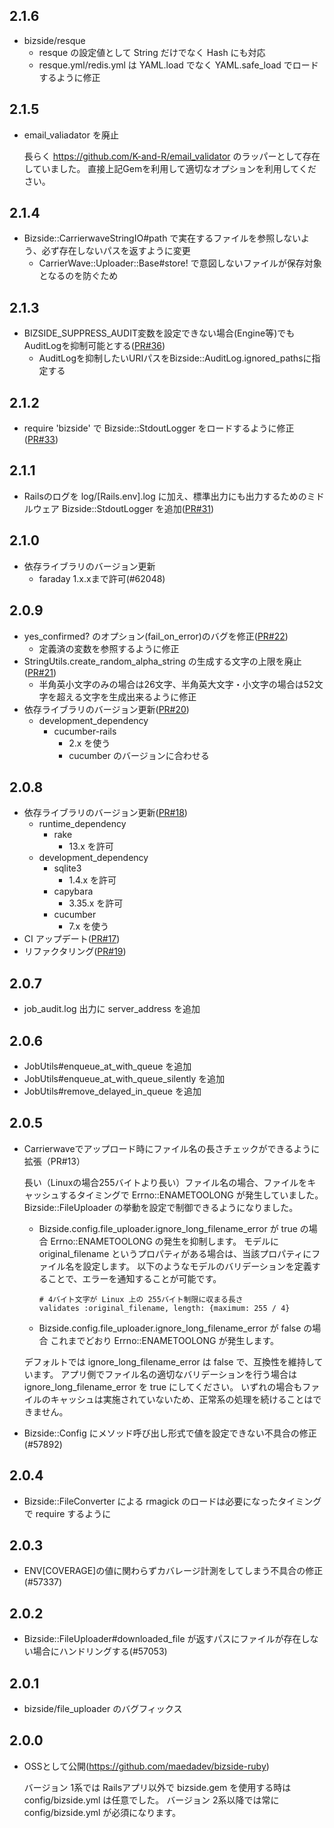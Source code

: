 ## 2.1.6
  * bizside/resque
    * resque の設定値として String だけでなく Hash にも対応
    * resque.yml/redis.yml は YAML.load でなく YAML.safe_load でロードするように修正

## 2.1.5
  * email_valiadator を廃止
  
    長らく https://github.com/K-and-R/email_validator のラッパーとして存在していました。
    直接上記Gemを利用して適切なオプションを利用してください。

## 2.1.4
  * Bizside::CarrierwaveStringIO#path で実在するファイルを参照しないよう、必ず存在しないパスを返すように変更
    * CarrierWave::Uploader::Base#store! で意図しないファイルが保存対象となるのを防ぐため

## 2.1.3
  * BIZSIDE_SUPPRESS_AUDIT変数を設定できない場合(Engine等)でもAuditLogを抑制可能とする([PR#36](https://github.com/maedadev/bizside-ruby/pull/36))
    * AuditLogを抑制したいURIパスをBizside::AuditLog.ignored_pathsに指定する

## 2.1.2
  * require 'bizside' で Bizside::StdoutLogger をロードするように修正([PR#33](https://github.com/maedadev/bizside-ruby/pull/33))

## 2.1.1
  * Railsのログを log/[Rails.env].log に加え、標準出力にも出力するためのミドルウェア Bizside::StdoutLogger を追加([PR#31](https://github.com/maedadev/bizside-ruby/pull/31))

## 2.1.0
  * 依存ライブラリのバージョン更新
    * faraday 1.x.xまで許可(#62048)

## 2.0.9
  * yes_confirmed? のオプション(fail_on_error)のバグを修正([PR#22](https://github.com/maedadev/bizside-ruby/pull/22))
    * 定義済の変数を参照するように修正
  * StringUtils.create_random_alpha_string の生成する文字の上限を廃止([PR#21](https://github.com/maedadev/bizside-ruby/pull/21))
    * 半角英小文字のみの場合は26文字、半角英大文字・小文字の場合は52文字を超える文字を生成出来るように修正
  * 依存ライブラリのバージョン更新([PR#20](https://github.com/maedadev/bizside-ruby/pull/20))
    * development_dependency
      * cucumber-rails
        * 2.x を使う
        * cucumber のバージョンに合わせる

## 2.0.8
  * 依存ライブラリのバージョン更新([PR#18](https://github.com/maedadev/bizside-ruby/pull/18))
    * runtime_dependency
      * rake
        * 13.x を許可
    * development_dependency
      * sqlite3
        * 1.4.x を許可
      * capybara
        * 3.35.x を許可
      * cucumber
        * 7.x を使う
  * CI アップデート([PR#17](https://github.com/maedadev/bizside-ruby/pull/17))
  * リファクタリング([PR#19](https://github.com/maedadev/bizside-ruby/pull/1))

## 2.0.7
  * job_audit.log 出力に server_address を追加

## 2.0.6
  * JobUtils#enqueue_at_with_queue を追加
  * JobUtils#enqueue_at_with_queue_silently を追加
  * JobUtils#remove_delayed_in_queue を追加

## 2.0.5
  * Carrierwaveでアップロード時にファイル名の長さチェックができるように拡張（PR#13）

    長い（Linuxの場合255バイトより長い）ファイル名の場合、ファイルをキャッシュするタイミングで Errno::ENAMETOOLONG が発生していました。
    Bizside::FileUploader の挙動を設定で制御できるようになりました。

    * Bizside.config.file_uploader.ignore_long_filename_error が true の場合
      Errno::ENAMETOOLONG の発生を抑制します。
      モデルに original_filename というプロパティがある場合は、当該プロパティにファイル名を設定します。
      以下のようなモデルのバリデーションを定義することで、エラーを通知することが可能です。

      ```
      # 4バイト文字が Linux 上の 255バイト制限に収まる長さ
      validates :original_filename, length: {maximum: 255 / 4}
      ```

    * Bizside.config.file_uploader.ignore_long_filename_error が false の場合
      これまでどおり Errno::ENAMETOOLONG が発生します。

    デフォルトでは ignore_long_filename_error は false で、互換性を維持しています。
    アプリ側でファイル名の適切なバリデーションを行う場合は ignore_long_filename_error を true にしてください。
    いずれの場合もファイルのキャッシュは実施されていないため、正常系の処理を続けることはできません。

  * Bizside::Config にメソッド呼び出し形式で値を設定できない不具合の修正(#57892)

## 2.0.4
  * Bizside::FileConverter による rmagick のロードは必要になったタイミングで require するように

## 2.0.3
  * ENV[COVERAGE]の値に関わらずカバレージ計測をしてしまう不具合の修正(#57337)

## 2.0.2
  * Bizside::FileUploader#downloaded_file が返すパスにファイルが存在しない場合にハンドリングする(#57053)

## 2.0.1
  * bizside/file_uploader のバグフィックス

## 2.0.0
  * OSSとして公開(https://github.com/maedadev/bizside-ruby)

    バージョン 1系では Railsアプリ以外で bizside.gem を使用する時は config/bizside.yml は任意でした。
    バージョン 2系以降では常に config/bizside.yml が必須になります。
